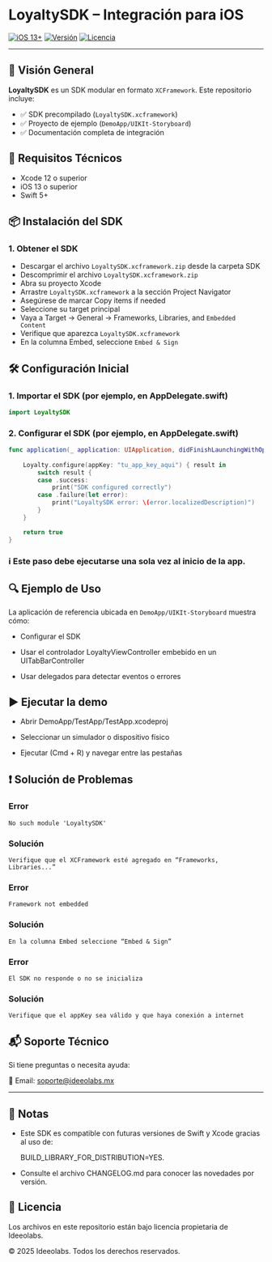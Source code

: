 # LoyaltySDK – Integración para iOS

[![iOS 13+](https://img.shields.io/badge/iOS-13%2B-blue)](https://developer.apple.com/ios/)
[![Versión](https://img.shields.io/badge/Version-1.0.0-brightgreen)]()
[![Licencia](https://img.shields.io/badge/License-MIT-green)]()

---

## 📌 Visión General

**LoyaltySDK** es un SDK modular en formato `XCFramework`. Este repositorio incluye:

- ✅ SDK precompilado (`LoyaltySDK.xcframework`)
- ✅ Proyecto de ejemplo (`DemoApp/UIKIt-Storyboard`)
- ✅ Documentación completa de integración


## 🚀 Requisitos Técnicos

- Xcode 12 o superior
- iOS 13 o superior
- Swift 5+


## 📦 Instalación del SDK

### 1. Obtener el SDK

- Descargar el archivo `LoyaltySDK.xcframework.zip` desde la carpeta SDK
- Descomprimir el archivo `LoyaltySDK.xcframework.zip`
- Abra su proyecto Xcode
- Arrastre `LoyaltySDK.xcframework` a la sección Project Navigator
- Asegúrese de marcar Copy items if needed
- Seleccione su target principal
- Vaya a Target → General → Frameworks, Libraries, and `Embedded Content`
- Verifique que aparezca `LoyaltySDK.xcframework`
- En la columna Embed, seleccione `Embed & Sign`


## 🛠 Configuración Inicial

### 1. Importar el SDK (por ejemplo, en AppDelegate.swift)


```swift
import LoyaltySDK
```


### 2. Configurar el SDK (por ejemplo, en AppDelegate.swift)

```swift
func application(_ application: UIApplication, didFinishLaunchingWithOptions launchOptions: [UIApplication.LaunchOptionsKey: Any]?) -> Bool {
    
    Loyalty.configure(appKey: "tu_app_key_aqui") { result in
        switch result {
        case .success:
            print("SDK configured correctly")
        case .failure(let error):
            print("LoyaltySDK error: \(error.localizedDescription)")
        }
    }

    return true
}
```
### ℹ️ Este paso debe ejecutarse una sola vez al inicio de la app.

## 🔍 Ejemplo de Uso
La aplicación de referencia ubicada en `DemoApp/UIKIt-Storyboard` muestra cómo:

- Configurar el SDK

- Usar el controlador LoyaltyViewController embebido en un UITabBarController

- Usar delegados para detectar eventos o errores

## ▶️ Ejecutar la demo

- Abrir DemoApp/TestApp/TestApp.xcodeproj

- Seleccionar un simulador o dispositivo físico

- Ejecutar (Cmd + R) y navegar entre las pestañas

## ❗ Solución de Problemas
### Error
    No such module 'LoyaltySDK'
### Solución

    Verifique que el XCFramework esté agregado en “Frameworks, Libraries...”
### Error
    Framework not embedded	
### Solución
    En la columna Embed seleccione “Embed & Sign”
### Error
    El SDK no responde o no se inicializa
### Solución
    Verifique que el appKey sea válido y que haya conexión a internet

## 📬 Soporte Técnico
Si tiene preguntas o necesita ayuda:

📧 Email: soporte@ideeolabs.mx

----------
## 📄 Notas
- Este SDK es compatible con futuras versiones de Swift y Xcode gracias al uso de:

    BUILD_LIBRARY_FOR_DISTRIBUTION=YES.

- Consulte el archivo CHANGELOG.md para conocer las novedades por versión.

## 📄 Licencia

Los archivos en este repositorio están bajo licencia propietaria de Ideeolabs.

© 2025 Ideeolabs. Todos los derechos reservados.
